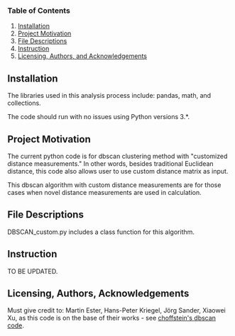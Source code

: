 ### Table of Contents

1. [Installation](#installation)
2. [Project Motivation](#motivation)
3. [File Descriptions](#files)
4. [Instruction](#instruction)
5. [Licensing, Authors, and Acknowledgements](#licensing)

## Installation <a name="installation"></a>

The libraries used in this analysis process include: pandas, math, and collections.

The code should run with no issues using Python versions 3.*.

## Project Motivation<a name="motivation"></a>

The current python code is for dbscan clustering method with "customized distance measurements." In other words, besides traditional Euclidean distance, this code also allows user to use custom distance matrix as input.

This dbscan algorithm with custom distance measurements are for those cases when novel distance measurements are used in calculation.


## File Descriptions <a name="files"></a>

DBSCAN_custom.py includes a class function for this algorithm. 

## Instruction<a name="instruction"></a>

TO BE UPDATED.

## Licensing, Authors, Acknowledgements<a name="licensing"></a>

Must give credit to: Martin Ester, Hans-Peter Kriegel, Jörg Sander, Xiaowei Xu, as this code is on the base of their works - see [choffstein's dbscan code](https://github.com/choffstein/dbscan/blob/master/dbscan/dbscan.py).

